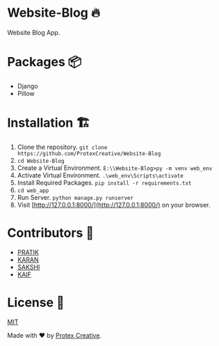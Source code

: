# Website-Blog :fire:
Website Blog App.

# Packages :package:
* Django
* Pillow

# Installation :building_construction:
1. Clone the repository. `git clone https://github.com/ProtexCreative/Website-Blog`
2. `cd Website-Blog`
3. Create a Virtual Environment. `E:\\Website-Blog>py -m venv web_env`
4. Activate Virtual Environment. `.\web_env\Scripts\activate`
5. Install Required Packages. `pip install -r requirements.txt`
6. `cd web_app`
7. Run Server. `python manage.py runserver`
8. Visit [http://127.0.0.1:8000/](http://127.0.0.1:8000/) on your browser.

# Contributors :construction_worker:
* [PRATIK](https://github.com/pratikstemkar)
* [KARAN](https://github.com/FlashTech-dev)
* [SAKSHI](https://github.com/sakshi-chaudhari)
* [KAIF](https://github.com/kaift3)

# License :pencil:
[MIT](https://github.com/ProtexCreative/Website-Blog/blob/master/LICENSE)

Made with :heart: by [Protex Creative](https://github.com/protexcreative).
